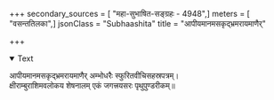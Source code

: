 +++
secondary_sources = [ "महा-सुभाषित-सङ्ग्रहः - 4948",]
meters = [ "वसन्ततिलका",]
jsonClass = "Subhaashita"
title = "आपीयमानमसकृद्भ्रमरायमाणैर्"

+++

<details open><summary>Text</summary>

आपीयमानमसकृद्भ्रमरायमाणैर् अम्भोधरैः स्फुरितवीचिसहस्रपत्रम्।  
क्षीराम्बुराशिमवलोकय शेषनालम् एकं जगत्त्रयसरः पृथुपुण्डरीकम्॥
</details>
